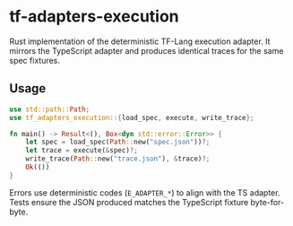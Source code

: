# tf-adapters-execution

Rust implementation of the deterministic TF-Lang execution adapter. It mirrors the TypeScript adapter and produces identical traces for the same spec fixtures.

## Usage

```rust
use std::path::Path;
use tf_adapters_execution::{load_spec, execute, write_trace};

fn main() -> Result<(), Box<dyn std::error::Error>> {
    let spec = load_spec(Path::new("spec.json"))?;
    let trace = execute(&spec)?;
    write_trace(Path::new("trace.json"), &trace)?;
    Ok(())
}
```

Errors use deterministic codes (`E_ADAPTER_*`) to align with the TS adapter. Tests ensure the JSON produced matches the TypeScript fixture byte-for-byte.
